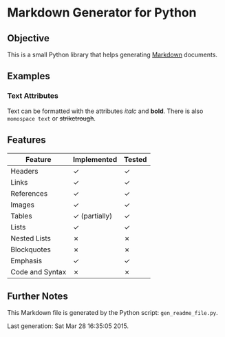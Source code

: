 Markdown Generator for Python
=============================
Objective
---------
This is a small Python library that helps generating [Markdown](http://en.wikipedia.org/wiki/Markdown) documents.

Examples
--------
### Text Attributes
Text can be formatted with the attributes *italc* and **bold**.
There is also `momospace text` or ~~striketrough~~.


Features
--------
| Feature         | Implemented     | Tested |
|-----------------|-----------------|--------|
| Headers         | ✓             | ✓    |
| Links           | ✓             | ✓    |
| References      | ✓             | ✓    |
| Images          | ✓             | ✓    |
| Tables          | ✓ (partially) | ✓    |
| Lists           | ✓             | ✓    |
| Nested Lists    | ✗             | ✗    |
| Blockquotes     | ✗             | ✗    |
| Emphasis        | ✓             | ✓    |
| Code and Syntax | ✗             | ✗    |


Further Notes
-------------
This Markdown file is generated by the Python script: `gen_readme_file.py`.

Last generation: Sat Mar 28 16:35:05 2015.